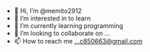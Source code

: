 - 👋 Hi, I’m @memito2912
- 👀 I’m interested in to learn 
- 🌱 I’m currently learning programming
- 💞️ I’m looking to collaborate on ...
- 📫 How to reach me ...c850663@gmail.com

<!---
memito2912/memito2912 is a ✨ special ✨ repository because its `README.md` (this file) appears on your GitHub profile.
You can click the Preview link to take a look at your changes.
--->
